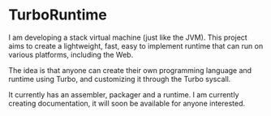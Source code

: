 # TurboRuntime
I am developing a stack virtual machine (just like the JVM). This project aims to create a lightweight, fast, easy to implement runtime that can run on various platforms, including the Web.

The idea is that anyone can create their own programming language and runtime using Turbo, and customizing it through the Turbo syscall.

It currently has an assembler, packager and a runtime. I am currently creating documentation, it will soon be available for anyone interested.
